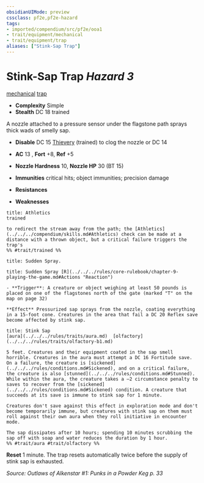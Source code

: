 ```yaml
---
obsidianUIMode: preview
cssclass: pf2e,pf2e-hazard
tags:
- imported/compendium/src/pf2e/ooa1
- trait/equipment/mechanical
- trait/equipment/trap
aliases: ["Stink-Sap Trap"]
---
```

# Stink-Sap Trap *Hazard 3*  
[mechanical](mechanical.md)  [trap](trap.md)  

- **Complexity** Simple
- **Stealth** DC 18 trained  

A nozzle attached to a pressure sensor under the flagstone path sprays thick wads of smelly sap.

- **Disable** DC 15 [Thievery](../../skills.md#Thievery) (trained) to clog the nozzle or DC 14  

- **AC** 13 , **Fort** +8, **Ref** +5
- **Nozzle  Hardness** 10, **Nozzle  HP** 30 (BT 15)
- **Immunities** critical hits; object immunities; precision damage
- **Resistances** 
- **Weaknesses** 
     
```ad-embed-ability
title: Athletics
trained  

to redirect the stream away from the path; the [Athletics](../../../compendium/skills.md#Athletics) check can be made at a distance with a thrown object, but a critical failure triggers the trap's  
%% #trait/trained %%
```
```ad-embed-ability
title: Sudden Spray.
```
```ad-embed-ability
title: Sudden Spray [R](../../../rules/core-rulebook/chapter-9-playing-the-game.md#Actions "Reaction")

- **Trigger**: A creature or object weighing at least 50 pounds is placed on one of the flagstones north of the gate (marked "T" on the map on page 32)

**Effect** Pressurized sap sprays from the nozzle, coating everything in a 15-foot cone. Creatures in the area that fail a DC 20 Reflex save become affected by stink sap.
```
```ad-embed-ability
title: Stink Sap
[aura](../../../rules/traits/aura.md)  [olfactory](../../../rules/traits/olfactory-b1.md)  

5 feet. Creatures and their equipment coated in the sap smell horrible. Creatures in the aura must attempt a DC 16 Fortitude save. On a failure, the creature is [sickened](../../../rules/conditions.md#Sickened), and on a critical failure, the creature is also [stunned](../../../rules/conditions.md#Stunned). While within the aura, the creature takes a –2 circumstance penalty to saves to recover from the [sickened](../../../rules/conditions.md#Sickened) condition. A creature that succeeds at its save is immune to stink sap for 1 minute.

Creatures don't save against this effect in exploration mode and don't become temporarily immune, but creatures with stink sap on them must roll against their own aura when they roll initiative in encounter mode.

The sap dissipates after 10 hours; spending 10 minutes scrubbing the sap off with soap and water reduces the duration by 1 hour.  
%% #trait/aura #trait/olfactory %%
```

**Reset** 1 minute. The trap resets automatically twice before the supply of stink sap is exhausted.  

*Source: Outlaws of Alkenstar #1: Punks in a Powder Keg p. 33*
